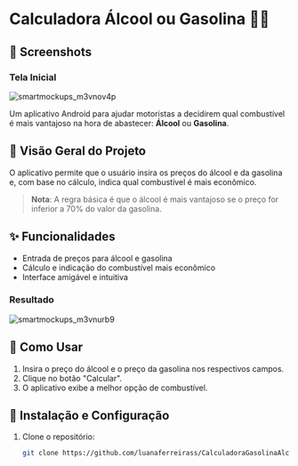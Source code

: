 <!DOCTYPE html>
<html lang="pt-BR">

<body>
    <div class="container">
        <h1>Calculadora Álcool ou Gasolina 🚗⛽</h1>
                
</body>
</html>

## 📸 Screenshots
### Tela Inicial
![smartmockups_m3vnov4p](https://github.com/user-attachments/assets/1b1bc615-1f37-4121-aaf7-17db3d43deed)


Um aplicativo Android para ajudar motoristas a decidirem qual combustível é mais vantajoso na hora de abastecer: **Álcool** ou **Gasolina**.

## 📱 Visão Geral do Projeto
O aplicativo permite que o usuário insira os preços do álcool e da gasolina e, com base no cálculo, indica qual combustível é mais econômico.


> **Nota**: A regra básica é que o álcool é mais vantajoso se o preço for inferior a 70% do valor da gasolina.

## ✨ Funcionalidades
- Entrada de preços para álcool e gasolina
- Cálculo e indicação do combustível mais econômico
- Interface amigável e intuitiva



### Resultado
![smartmockups_m3vnurb9](https://github.com/user-attachments/assets/7a3763d7-b77e-43cb-8534-a5fcf79f017c)


## 🚀 Como Usar

1. Insira o preço do álcool e o preço da gasolina nos respectivos campos.
2. Clique no botão "Calcular".
3. O aplicativo exibe a melhor opção de combustível.

## 📖 Instalação e Configuração

1. Clone o repositório:
   ```bash
   git clone https://github.com/luanaferreirass/CalculadoraGasolinaAlcool.git
